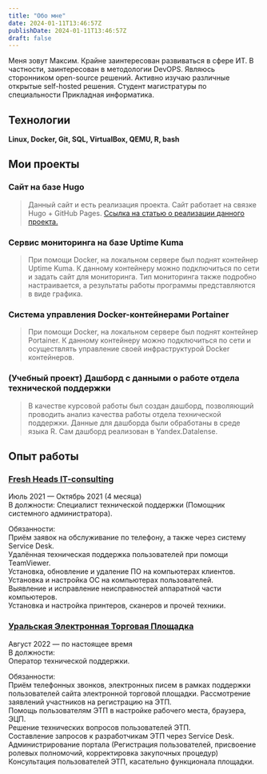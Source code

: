 ```yaml
---
title: "Обо мне"
date: 2024-01-11T13:46:57Z
publishDate: 2024-01-11T13:46:57Z
draft: false
---
```

Меня зовут Максим.
Крайне заинтересован развиваться в сфере ИТ. В частности, заинтересован в методологии DevOPS. Являюсь  сторонником open-source решений. Активно изучаю различные открытые self-hosted решения.
Студент магистратуры по специальности Прикладная информатика.

## Технологии
  
**Linux, Docker, Git, SQL, VirtualBox, QEMU, R, bash**

## Мои проекты

### Сайт на базе Hugo

> Данный сайт и есть реализация проекта. Сайт работает на связке Hugo + GitHub Pages. [Ссылка на статью о реализации данного проекта.](https://purod1st.github.io/projects/ownhugosite/)

### Сервис мониторинга на базе Uptime Kuma

> При помощи Docker, на локальном сервере был поднят контейнер Uptime Kuma. К данному контейнеру можно подключиться по сети и задать сайт для мониторинга. Тип мониторинга также подробно настраивается, а результаты работы программы представляются в виде графика.

### Система управления Docker-контейнерами Portainer

> При помощи Docker, на локальном сервере был поднят контейнер Portainer. К данному контейнеру можно подключиться по сети и осуществлять управление своей инфраструктурой Docker контейнеров.

### (Учебный проект) Дашборд с данными о работе отдела технической поддержки

> В качестве курсовой работы был создан дашборд, позволяющий проводить анализ качества работы отдела технической поддержки. Данные для дашборда были обработаны в среде языка R. Сам дашборд реализован в Yandex.Datalense.
> 

## Опыт работы

### [Fresh Heads IT-consulting](http://www.f-heads.ru)  

Июль 2021 — Октябрь 2021 (4 месяца)  
В должности: 
Специалист технической поддержки (Помощник системного администратора). 

Обязанности:  
Приём заявок на обслуживание по телефону, а также через систему Service Desk.  
Удалённая техническая поддержка пользователей при помощи TeamViewer.  
Установка, обновление и удаление ПО на компьютерах клиентов.  
Установка и настройка ОС на компьютерах пользователей.  
Выявление и исправление неисправностей аппаратной части компьютеров.  
Установка и настройка принтеров, сканеров и прочей техники.  
  
### [Уральская Электронная Торговая Площадка](http://etpu.ru/)  

Август 2022 — по настоящее время  
В должности:  
Оператор технической поддержки.  

Обязанности:    
Приём телефонных звонков, электронных писем в рамках поддержки пользователей сайта электронной торговой площадки.
Рассмотрение заявлений участников на регистрацию на ЭТП.  
Помощь пользователям ЭТП в настройке рабочего места, браузера, ЭЦП.  
Решение технических вопросов пользователей ЭТП.  
Составление запросов к разработчикам ЭТП через Service Desk.  
Администрирование портала (Регистрация пользователей, присвоение ролевых полномочий, корректировка закупочных процедур)
Консультация пользователей ЭТП, касательно функционала площадки.

